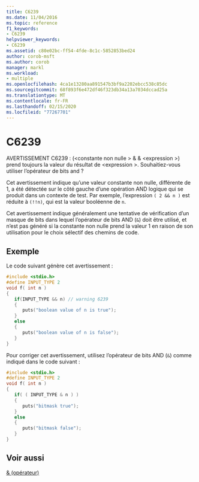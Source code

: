 ```yaml
---
title: C6239
ms.date: 11/04/2016
ms.topic: reference
f1_keywords:
- C6239
helpviewer_keywords:
- C6239
ms.assetid: c80e02bc-ff54-4fde-8c1c-5852853bed24
author: corob-msft
ms.author: corob
manager: markl
ms.workload:
- multiple
ms.openlocfilehash: 4ca1e13280aa891547b3bf9a2202ebcc538c85dc
ms.sourcegitcommit: 68f893f6e472df46f323db34a13a7034dccad25a
ms.translationtype: MT
ms.contentlocale: fr-FR
ms.lasthandoff: 02/15/2020
ms.locfileid: "77267701"
---
```

# <a name="c6239"></a>C6239
AVERTISSEMENT C6239 : (\<constante non nulle > & & \<expression >) prend toujours la valeur du résultat de \<expression >. Souhaitiez-vous utiliser l’opérateur de bits and ?

 Cet avertissement indique qu’une valeur constante non nulle, différente de 1, a été détectée sur le côté gauche d’une opération AND logique qui se produit dans un contexte de test. Par exemple, l’expression `( 2 && n )` est réduite à `(!!n)`, qui est la valeur booléenne de `n`.

 Cet avertissement indique généralement une tentative de vérification d’un masque de bits dans lequel l’opérateur de bits AND (`&`) doit être utilisé, et n’est pas généré si la constante non nulle prend la valeur 1 en raison de son utilisation pour le choix sélectif des chemins de code.

## <a name="example"></a>Exemple
 Le code suivant génère cet avertissement :

```cpp
#include <stdio.h>
#define INPUT_TYPE 2
void f( int n )
{
   if(INPUT_TYPE && n) // warning 6239
   {
      puts("boolean value of n is true");
   }
   else
   {
      puts("boolean value of n is false");
   }
}
```

 Pour corriger cet avertissement, utilisez l’opérateur de bits AND (`&`) comme indiqué dans le code suivant :

```cpp
#include <stdio.h>
#define INPUT_TYPE 2
void f( int n )
{
   if( ( INPUT_TYPE & n ) )
   {
      puts("bitmask true");
   }
   else
   {
      puts("bitmask false");
   }
}
```

## <a name="see-also"></a>Voir aussi
 [& (opérateur)](/dotnet/csharp/language-reference/operators/and-operator)
